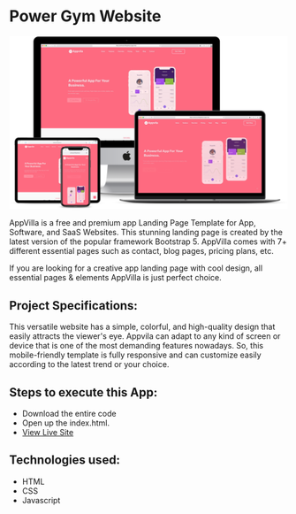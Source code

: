 # Power Gym Website
![title-pic](screens/Medium_Size.png)

AppVilla is a free and premium app Landing Page Template for App, Software, and SaaS Websites. This stunning landing page is created by the latest version of the popular framework Bootstrap 5. AppVilla comes with 7+ different essential pages such as contact, blog pages, pricing plans, etc.

If you are looking for a creative app landing page with cool design, all essential pages & elements AppVilla is just perfect choice.

## Project Specifications:

This versatile website has a simple, colorful, and high-quality design that easily attracts the viewer's eye. Appvila can adapt to any kind of screen or device that is one of the most demanding features nowadays. So, this mobile-friendly template is fully responsive and can customize easily according to the latest trend or your choice.

 
## Steps to execute this App:
- Download the entire code 
- Open up the index.html.
- [View Live Site](https://anthonys1760.github.io/app-villa/)

## Technologies used: 
- HTML
- CSS
- Javascript
